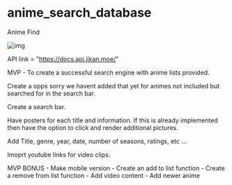 # anime_search_database
Anime Find

![img](https://res.cloudinary.com/practicaldev/image/fetch/s--8J4Ymz1k--/c_imagga_scale,f_auto,fl_progressive,h_900,q_auto,w_1600/https://dev-to-uploads.s3.amazonaws.com/uploads/articles/kjn8iemuegxtuyh7ap75.png)

API link = "https://docs.api.jikan.moe/"

MVP - To create a successful search engine with 
anime lists provided.

Create a opps sorry we havent added that yet for animes not included but searched for in the 
search bar.

Create a search bar.

Have posters for each title and information. If this is already implemented then have the option to click and render additional pictures. 

Add Title, genre, year, date, number of seasons, ratings, etc ...


Imoprt youtube links for video clips. 










MVP BONUS - Make mobile version
          - Create an add to list function
          - Create a remove from list function
          - Add video content
          - Add newer anime

